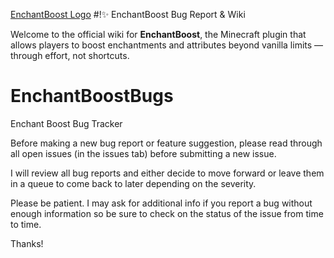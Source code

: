 [EnchantBoost Logo](https://www.maricopacraft.com/images/EB_Icon_64x64.png) #!✨ EnchantBoost Bug Report & Wiki

Welcome to the official wiki for **EnchantBoost**, the Minecraft plugin that allows players to boost enchantments and attributes beyond vanilla limits — through effort, not shortcuts.


# EnchantBoostBugs
Enchant Boost Bug Tracker

Before making a new bug report or feature suggestion, please read through all open issues (in the issues tab) before submitting a new issue.

I will review all bug reports and either decide to move forward or leave them in a queue to come back to later depending on the severity. 

Please be patient. I may ask for additional info if you report a bug without enough information so be sure to check on the status of the issue from time to time.

Thanks!
